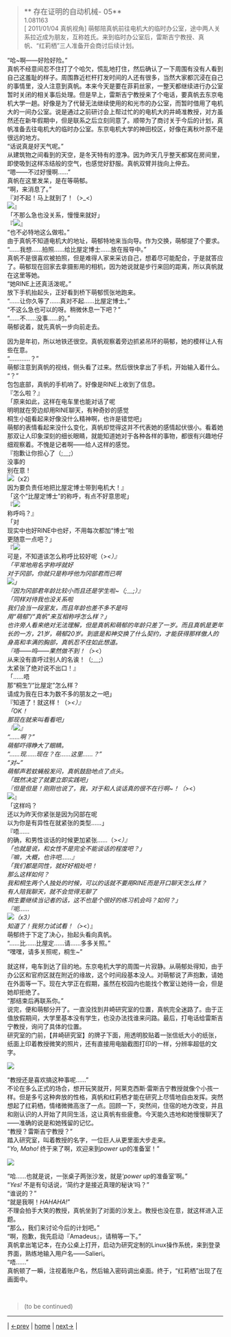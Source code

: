 > <big> ** 存在证明的自动机械- 05** </big>  
> 1.081163  
> [ 2011/01/04 真帆视角] 萌郁陪真帆前往电机大的临时办公室，途中两人关系拉近成为朋友，互称姓氏。来到临时办公室后，雷斯吉宁教授、真帆、“红莉栖”三人准备开会商讨后续计划。  

“哈~啊——好险好险。”  
真帆不经意间忍不住打了个哈欠，慌乱地打住，然后确认了一下周围有没有人看到自己这羞耻的样子。周围靠近栏杆打发时间的人还有很多，当然大家都沉浸在自己的事情里，没人注意到真帆。本来今天是要在菲莉丝家，一整天都继续进行办公室暂时关闭的相关事后处理。但是早上，雷斯吉宁教授来了个电话，要真帆去东京电机大学一趟。好像是为了代替无法继续使用的和光市的办公室，而暂时借用了电机大的一间办公室。说是通过之前研讨会上帮过忙的的电机大的井崎准教授，对方虽然还在新年假期中，但是联系之后立刻同意了。顺带为了商讨关于今后的计划，真帆准备去往电机大的临时办公室。东京电机大学的神田校区，好像在离秋叶原不是很远的地方。  
“话说真是好天气呢。”  
从建筑物之间看到的天空，是冬天特有的澄净。因为昨天几乎整天都窝在房间里，即使吸到这样冻结般的空气，也感觉好舒服。真帆双臂并拢向上伸去。  
“嗯——不过好慢啊……”  
真帆在这里发呆，是在等萌郁。  
“啊，来消息了。”  
『对不起！马上就到了！（>_<）  
 ![](../pics/emojis/Moeka-sorry.png)』  
「不那么急也没关系，慢慢来就好」  
『![](../pics/emojis/Faris-thanks.png)』  
“也不必特地这么做啦。”  
由于真帆不知道电机大的地址，萌郁特地来当向导。作为交换，萌郁提了个要求。  
“……我想……拍照……给比屋定博士……放在报导中。”  
真帆不是很喜欢被拍照，但是难得人家来采访自己，想着尽可能配合，于是就答应了。萌郁现在回家去拿摄影用的相机，因为她说就是步行来回的距离，所以真帆就在这里等她。  
“她RINE上还真活泼呢。”  
放下手机抬起头，正好看到桥下萌郁慌张地跑来。  
“……让你久等了……真对不起……比屋定博士。”  
“不这么急也可以的呀。稍微休息一下吧？”  
“……不……没事……的。”  
萌郁说着，就先真帆一步向前走去。  

因为是年初，所以地铁还很空。真帆观察着旁边抓紧吊环的萌郁，她的模样让人有些在意。  
“…………？”  
萌郁注意到真帆的视线，侧头看了过来。然后很快拿出了手机，开始输入着什么。  
“？”  
包包底部，真帆的手机响了。好像是RINE上收到了信息。  
『怎么啦？』  
「原来如此，这样在电车里也能对话了呢  
 明明就在旁边却用RINE聊天，有种奇妙的感觉  
 桐生小姐看起来好像没什么精神啊，也许是错觉吧」  
萌郁的表情看起来没什么变化，真帆却觉得这并不代表她的感情起伏很小。看着她那双让人印象深刻的细长眼睛，就能知道她对于各种各样的事物，都很有兴趣地仔细观察着。不愧是记者啊——给人这样的感觉。  
『抱歉让你担心了（;﹏;）  
 没事的  
别在意！  
![](../pics/emojis/Moeka-sorry.png)（x2）  
 因为要负责任地把比屋定博士带到电机大！』  
「这个“比屋定博士”的称呼，有点不好意思呢」  
『![](../pics/emojis/Okarin-ha.png)  
 称呼吗？』  
「对  
 现实中也好RINE中也好，不用每次都加“博士”啦  
 更随意一点吧？」  
『![](../pics/emojis/Moeka-sorry.png)  
 可是，不知道该怎么称呼比较好呢（>_<）』  
「平常地用名字称呼就好  
 对于冈部，你就只是称呼他为冈部君而已啊  
 ![](../pics/emojis/Bear-zenyang.png)」  
『因为冈部君年龄比较小而且还是学生啦~（;﹏;）』  
「同样对待我也没关系啦  
 我们会当一段室友，而且年龄也差不多不是吗  
 用“萌郁”/“真帆”来互相称呼怎么样？」  
也许旁人看来绝对无法理解，但是真帆和萌郁的年龄只差了一岁。而且真帆是更年长的一方，21岁，萌郁20岁。到底是和神交换了什么契约，才能获得那样傲人的身高和丰满的胸部，真帆忍不住如此想道。  
『唔——呜——果然做不到！（>_<）  
 从来没有直呼过别人的名诶！（;﹏;）  
 太紧张了绝对说不出口！』  
「……唔  
 那“桐生”/“比屋定”怎么样？  
 请成为我在日本为数不多的朋友之一吧」  
『知道了！就这样！（>_<）』  
「OK！  
 那现在就来叫看看吧」  
『![](../pics/emojis/Upa-shock.png)』  
“……啊？”  
萌郁吓得睁大了眼睛。  
“……现……现在？在……这里……？”  
“对~”  
萌郁声若蚊蝇般发问，真帆鼓励地点了点头。  
「既然决定了就要立即实践吧」  
『但是但是！刚刚也说了，我，对于和人谈话真的很不在行啊~！（>_<）  
 ![](../pics/emojis/Taru-gui.png)』  
「这样吗？  
 还以为昨天你紧张是因为冈部在呢  
 以为你是有异性在就紧张的类型……」  
『唔……  
 的确，和男性谈话的时候更加紧张……（>_<）』  
「也就是说，和女性不是完全不能谈话的程度吧？」  
『嘛，大概，也许吧……』  
「我们都是同性，就好好相处吧！  
 那么这样如何？  
 我和桐生两个人独处的时候，可以的话就不要用RINE而是开口聊天怎么样？  
 有人陪我聊天，就不会觉得无聊了  
 桐生要继续当记者的话，这不也是个很好的练习机会吗？如何？」  
『呃……  
 ![](../pics/emojis/Mayuri-wuyu.png)（x3）  
知道了！我努力试试看！（>_<）』  
萌郁终于下定了决心，抬起头看向真帆。  
“……比……比屋定……请……多多关照。”  
“嘿嘿，请多关照呢，桐生~”  

就这样，电车到达了目的地。东京电机大学的周围一片寂静。从萌郁处得知，由于办公区和官府区就在附近的缘故，这个时间段基本没人。对萌郁说了声抱歉，请她在外面等一下。现在大学正在假期，虽然在校园内也能找个教室让她待一会，但是她却拒绝了。  
“那结束后再联系你。”  
说完，便和萌郁分开了。一直没找到井崎研究室的位置，真帆完全迷路了。由于正值放假期间，大学里基本没有学生，也没办法找谁来问路。最后，打电话给雷斯吉宁教授，询问了具体的位置。  
研究室的门前，【井崎研究室】的牌子下面，用透明胶贴着一张信纸大小的纸张，纸面上印着教授微笑的照片，还有直接用电脑截图打印的一样，分辨率超低的文字。  

![](../pics/0079-1.png)

“教授还是喜欢搞这种事呢……”  
不论在多么正式的场合，想开玩笑就开，阿莱克西斯·雷斯吉宁教授就像个小孩一样。但是多亏这种奔放的性格，真帆和红莉栖才能在研究上尽情地自由发挥。突然想起了红莉栖，情绪微微高涨了一点。回顾一下，突然间，住宿的地方改变，并且和刚认识的人开始了共同生活，这让真帆有些疲惫。今天能久违地和她慢慢聊天了——准确的说是和她残留的记忆。  
“教授？雷斯吉宁教授？”  
踏入研究室，叫着教授的名字，一位巨人从更里面大步走来。  
“*Yo, Maho!* 终于来了啊，欢迎来到*power up*的准备室！”  

![](../pics/0079-2.png)

“哈……也就是说，一张桌子两张沙发，就是‘*power up*的准备室’啊。”  
“*Yes!* 不是有句话说，‘简约才是接近真理的秘诀’吗？”  
“谁说的？”  
“就是我啊！*HAHAHA!*”  
不理会拍手大笑的教授，真帆坐到了对面的沙发上。教授也没在意，就这样进入正题。  
“那么，我们来讨论今后的计划吧。”  
“啊，抱歉，我先启动『Amadeus』，请稍等一下。”  
真帆拿出笔记本，在办公桌上打开，启动为研究定制的Linux操作系统，来到登录界面，熟练地输入用户名——Salieri。  
“唔……”  
真帆顿了一瞬，注视着账户名，然后输入密码调出桌面。终于，“红莉栖”出现了在画面中。  


<br/>

> (to be continued)
---

| [←prev](./0078) | [home](../../) | [next→](./0080) |

